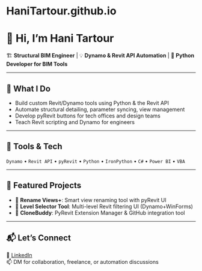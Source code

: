 # HaniTartour.github.io
# 👋 Hi, I’m Hani Tartour

🏗 **Structural BIM Engineer** | 💡 **Dynamo & Revit API Automation** | 🐍 **Python Developer for BIM Tools**

---

## 🔧 What I Do
- Build custom Revit/Dynamo tools using Python & the Revit API
- Automate structural detailing, parameter syncing, view management
- Develop pyRevit buttons for tech offices and design teams
- Teach Revit scripting and Dynamo for engineers

---

## 🚀 Tools & Tech
`Dynamo` • `Revit API` • `pyRevit` • `Python` • `IronPython` • `C#` • `Power BI` • `VBA`

---

## 📢 Featured Projects
- 🔄 **Rename Views+**: Smart view renaming tool with pyRevit UI
- 📌 **Level Selector Tool**: Multi-level Revit filtering UI (Dynamo+WinForms)
- 🧠 **CloneBuddy**: PyRevit Extension Manager & GitHub integration tool

---

## 📬 Let’s Connect
🔗 [LinkedIn](https://www.linkedin.com/in/hanimtartour)  
📫 DM for collaboration, freelance, or automation discussions
